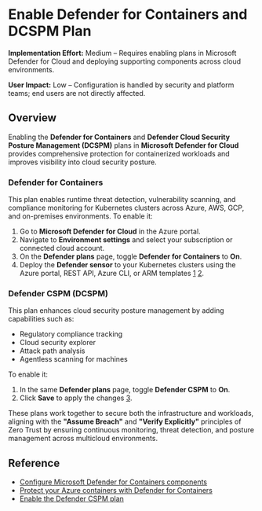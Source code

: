 # Enable Defender for Containers and DCSPM Plan

**Implementation Effort:** Medium – Requires enabling plans in Microsoft Defender for Cloud and deploying supporting components across cloud environments.

**User Impact:** Low – Configuration is handled by security and platform teams; end users are not directly affected.

## Overview

Enabling the **Defender for Containers** and **Defender Cloud Security Posture Management (DCSPM)** plans in **Microsoft Defender for Cloud** provides comprehensive protection for containerized workloads and improves visibility into cloud security posture.

### Defender for Containers

This plan enables runtime threat detection, vulnerability scanning, and compliance monitoring for Kubernetes clusters across Azure, AWS, GCP, and on-premises environments. To enable it:

1. Go to **Microsoft Defender for Cloud** in the Azure portal.
2. Navigate to **Environment settings** and select your subscription or connected cloud account.
3. On the **Defender plans** page, toggle **Defender for Containers** to **On**.
4. Deploy the **Defender sensor** to your Kubernetes clusters using the Azure portal, REST API, Azure CLI, or ARM templates [1](https://learn.microsoft.com/en-us/azure/defender-for-cloud/defender-for-containers-enable) [2](https://learn.microsoft.com/en-us/azure/defender-for-cloud/tutorial-enable-containers-azure).

### Defender CSPM (DCSPM)

This plan enhances cloud security posture management by adding capabilities such as:

- Regulatory compliance tracking
- Cloud security explorer
- Attack path analysis
- Agentless scanning for machines

To enable it:

1. In the same **Defender plans** page, toggle **Defender CSPM** to **On**.
2. Click **Save** to apply the changes [3](https://learn.microsoft.com/en-us/azure/defender-for-cloud/tutorial-enable-cspm-plan).

These plans work together to secure both the infrastructure and workloads, aligning with the **"Assume Breach"** and **"Verify Explicitly"** principles of Zero Trust by ensuring continuous monitoring, threat detection, and posture management across multicloud environments.

## Reference

- [Configure Microsoft Defender for Containers components](https://learn.microsoft.com/en-us/azure/defender-for-cloud/defender-for-containers-enable)  
- [Protect your Azure containers with Defender for Containers](https://learn.microsoft.com/en-us/azure/defender-for-cloud/tutorial-enable-containers-azure)  
- [Enable the Defender CSPM plan](https://learn.microsoft.com/en-us/azure/defender-for-cloud/tutorial-enable-cspm-plan)
